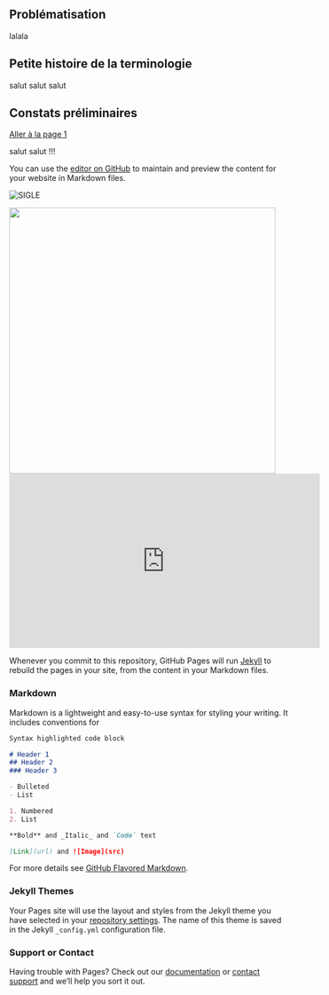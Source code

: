 ## Problématisation

lalala

## Petite histoire de la terminologie 

salut salut
salut

## Constats préliminaires 

[Aller à la page 1](https://controverses.github.io/transidentite/page1)

salut salut !!!

You can use the [editor on GitHub](https://github.com/controverses/transidentite/edit/master/index.md) to maintain and preview the content for your website in Markdown files.

![SIGLE](http://www.txy.fr/wp-content/uploads/2013/03/Logo-T.jpg)

<img src="http://www.txy.fr/wp-content/uploads/2013/03/Logo-T.jpg" width="480">

<iframe width="560" height="315" src="https://www.youtube.com/embed/Ny1-Iswbc90" frameborder="0" allowfullscreen></iframe>

Whenever you commit to this repository, GitHub Pages will run [Jekyll](https://jekyllrb.com/) to rebuild the pages in your site, from the content in your Markdown files.

### Markdown

Markdown is a lightweight and easy-to-use syntax for styling your writing. It includes conventions for

```markdown
Syntax highlighted code block

# Header 1
## Header 2
### Header 3

- Bulleted
- List

1. Numbered
2. List

**Bold** and _Italic_ and `Code` text

[Link](url) and ![Image](src)
```

For more details see [GitHub Flavored Markdown](https://guides.github.com/features/mastering-markdown/).

### Jekyll Themes

Your Pages site will use the layout and styles from the Jekyll theme you have selected in your [repository settings](https://github.com/controverses/transidentite/settings). The name of this theme is saved in the Jekyll `_config.yml` configuration file.

### Support or Contact

Having trouble with Pages? Check out our [documentation](https://help.github.com/categories/github-pages-basics/) or [contact support](https://github.com/contact) and we’ll help you sort it out.

